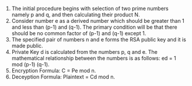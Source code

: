 1. The initial procedure begins with selection of two prime numbers namely p and q, and then calculating their product N.<br />
2. Consider number e as a derived number which should be greater than 1 and less than (p-1) and (q-1). The primary condition will be that there should be no common factor of (p-1) and (q-1) except 1.<br />
3. The specified pair of numbers n and e forms the RSA public key and it is made public.<br />
4. Private Key d is calculated from the numbers p, q and e. The mathematical relationship between the numbers is as follows:  ed = 1 mod (p-1) (q-1).<br />
5. Encryption Formula: C = Pe mod n.<br />
6. Deceyption Formula: Plaintext = Cd mod n.<br />
